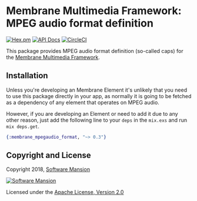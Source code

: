 # Membrane Multimedia Framework: MPEG audio format definition

[![Hex.pm](https://img.shields.io/hexpm/v/membrane_mpegaudio_format.svg)](https://hex.pm/packages/membrane_mpegaudio_format)
[![API Docs](https://img.shields.io/badge/api-docs-yellow.svg?style=flat)](https://hexdocs.pm/membrane_mpegaudio_format)
[![CircleCI](https://circleci.com/gh/membraneframework/membrane_mpegaudio_format.svg?style=svg)](https://circleci.com/gh/membraneframework/membrane_mpegaudio_format)

This package provides MPEG audio format definition (so-called caps) for the
[Membrane Multimedia Framework](https://membraneframework.org).

## Installation

Unless you're developing an Membrane Element it's unlikely that you need to
use this package directly in your app, as normally it is going to be fetched as
a dependency of any element that operates on MPEG audio.

However, if you are developing an Element or need to add it due to any other
reason, just add the following line to your `deps` in the `mix.exs` and run
`mix deps.get`.

```elixir
{:membrane_mpegaudio_format, "~> 0.3"}
```

## Copyright and License

Copyright 2018, [Software Mansion](https://swmansion.com/?utm_source=git&utm_medium=readme&utm_campaign=membrane_mpegaudio_format)

[![Software Mansion](https://logo.swmansion.com/logo?color=white&variant=desktop&width=200&tag=membrane-github)](https://swmansion.com/?utm_source=git&utm_medium=readme&utm_campaign=membrane_mpegaudio_format)

Licensed under the [Apache License, Version 2.0](LICENSE)
